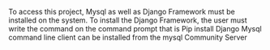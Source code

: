 To access this project, Mysql as well as Django Framework must be installed on the system.
To install the Django Framework, the user must write the command on the command prompt that is Pip install Django
Mysql command line client can be installed from the mysql Community Server

